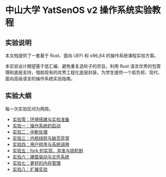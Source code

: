 # 中山大学 YatSenOS v2 操作系统实验教程

## 实验说明

本文档提供了一套基于 Rust、面向 UEFI 和 x86_64 的操作系统课程实验方案。

本实验设计期望基于低汇编、避免重复造轮子的宗旨，利用 Rust 语言优秀的包管理和底层支持，借助现有的优秀工程化底层封装，为学生提供一个低负担、现代、面向高级语言的操作系统实验指南。

## 实验大纲

每一次实验区间为两周。

- [实验零：环境搭建与实验准备](./labs/0x00/index.md)
- [实验一：操作系统的启动](./labs/0x01/index.md)
- [实验二：中断处理](./labs/0x02/index.md)
- [实验三：内核线程与缺页异常](./labs/0x03/index.md)
- [实验四：用户程序与系统调用](./labs/0x04/index.md)
- [实验五：fork 的实现、并发与锁机制](./labs/0x05/index.md)
- [实验六：硬盘驱动与文件系统](./labs/0x06/index.md)
- [实验七：更好的内存管理](./labs/0x07/index.md)
- [实验八：扩展实验](./labs/0x08/index.md)
